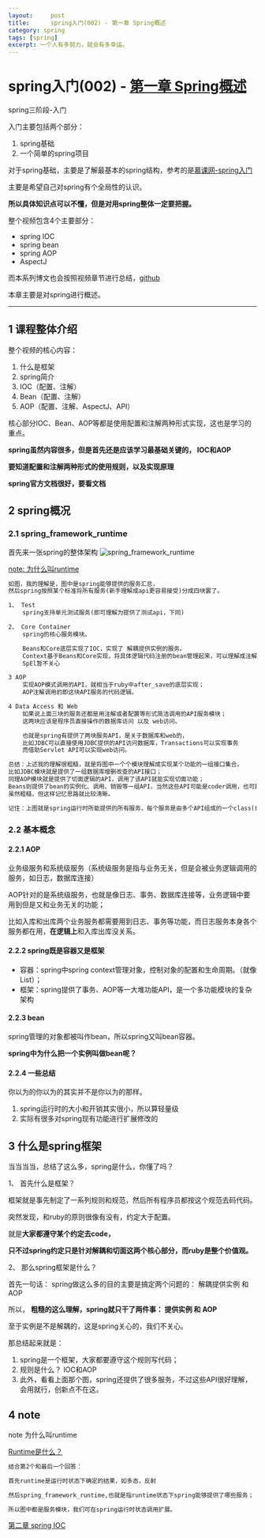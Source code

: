 ```yaml
---
layout:     post
title:      spring入门(002) - 第一章 Spring概述
category: spring
tags: [spring]
excerpt: 一个人有多努力，就会有多幸运。
---
```


spring入门(002) - [第一章 Spring概述](https://www.imooc.com/video/3662)
=======================================

spring三阶段-入门

入门主要包括两个部分：

1. spring基础
2. 一个简单的spring项目

对于spring基础，主要是了解最基本的spring结构，参考的是[慕课网-spring入门](https://www.imooc.com/video/3663)

主要是希望自己对spring有个全局性的认识。

**所以具体知识点可以不懂，但是对用spring整体一定要把握。**

整个视频包含4个主要部分：

- spring IOC
- spring bean
- spring AOP
- AspectJ

而本系列博文也会按照视频章节进行总结，[github](https://github.com/hunzino1/spring_round_one)

本章主要是对spring进行概述。

-----------------------------------------

1 课程整体介绍
-----------------------------------------

整个视频的核心内容：

1. 什么是框架
2. spring简介
3. IOC（配置、注解）
4. Bean（配置、注解）
5. AOP（配置、注解、AspectJ、API）

核心部分IOC、Bean、AOP等都是使用配置和注解两种形式实现，这也是学习的重点。

**spring虽然内容很多，但是首先还是应该学习最基础关键的， IOC和AOP**

**要知道配置和注解两种形式的使用规则，以及实现原理**

**spring官方文档很好，要看文档**

2 spring概况
----------------------------------------------

### 2.1 spring_framework_runtime

首先来一张spring的整体架构
![spring_framework_runtime](https://hunzino1.github.io/assets/images/2019/spring/framework.png)

[note: 为什么叫runtime](#1)

```html
如图，我的理解是，图中是spring能够提供的服务汇总，
然后spring按照某个标准将所有服务(新手理解成api更容易接受)分成四块罢了。

1、 Test
    spring支持单元测试服务(即可理解为提供了测试api，下同)

2、 Core Container
    spring的核心服务模块。

    Beans和Core底层实现了IOC，实现了 解耦提供实例的服务。
    Context基于Beans和Core实现，将具体逻辑代码注册的bean管理起来，可以理解成注解如@Service就是从这里拿到的实例。
    SpEl暂不关心

3 AOP
    实现AOP模式调用的API，就相当于ruby中after_save的底层实现；
    AOP注解调用的即这块API服务的代码逻辑。

4 Data Access 和 Web
    如果说上面三块的服务还都是用注解或者配置等形式简洁调用的API服务模块；
    这两块应该是程序员直接操作的数据库访问 以及 web访问。

    也就是spring有提供了两块服务API，是关于数据库和web的，
    比如JDBC可以直接使用JDBC提供的API访问数据库，Transactions可以实现事务
    而借助Servlet API可以实现web访问。

总结：上述我的理解很粗糙，就是将图中一个个模块理解成实现某个功能的一组接口集合。
比如JDBC模块就是提供了一组数据库增删改查的API接口；
同理AOP模块就是提供了切面逻辑的API，调用了该API就能实现切面功能；
Beans则提供了bean的实例化、调用、销毁等一组API，当然这些API可能是coder调用，也可能是spring内部调用（如销毁实例）
虽然粗糙，但这样记忆思路就比较清晰。

记住：上图就是spring运行时所能提供的所有服务，每个服务是由多个API组成的一个class(或者容器)。
```

### 2.2 基本概念

#### 2.2.1 AOP

  业务级服务和系统级服务（系统级服务是指与业务无关，但是会被业务逻辑调用的服务，如日志，数据库连接）

  AOP针对的是系统级服务，也就是像日志、事务、数据库连接等，业务逻辑中要用到但是又和业务无关的功能；

  比如入库和出库两个业务服务都需要用到日志、事务等功能，而日志服务本身各个服务都在用，**在逻辑上**和入库出库没关系。

#### 2.2.2 spring既是容器又是框架

- 容器：spring中spring context管理对象，控制对象的配置和生命周期。（就像List）；
- 框架：spring提供了事务、AOP等一大堆功能API，是一个多功能模块的复杂架构

#### 2.2.3 bean

spring管理的对象都被叫作bean，所以spring又叫bean容器。

**spring中为什么把一个实例叫做bean呢？**

#### 2.2.4 一些总结

你以为的你以为的其实并不是你以为的那样。

1. spring运行时的大小和开销其实很小，所以算轻量级
2. 实际有很多对spring现有功能进行扩展修改的

3 什么是spring框架
---------------------------------------------

当当当当，总结了这么多，spring是什么，你懂了吗？


1、 首先什么是框架？

框架就是事先制定了一系列规则和规范，然后所有程序员都按这个规范去码代码。

突然发现，和ruby的原则很像有没有，约定大于配置。

就是**大家都遵守某个约定去code，**

**只不过spring约定只是针对解耦和切面这两个核心部分，而ruby是整个价值观。**


2、 那么spring框架是什么？

首先一句话： spring做这么多的目的主要是搞定两个问题的： 解耦提供实例 和 AOP

所以， **粗糙的这么理解，spring就只干了两件事： 提供实例 和 AOP**

至于实例是不是解耦的，这是spring关心的，我们不关心。

那总结起来就是： 

1. spring是一个框架，大家都要遵守这个规则写代码；
2. 规则是什么？ IOC和AOP
3. 此外，看看上面那个图，spring还提供了很多服务，不过这些API很好理解，会用就行，创新点不在这。

4 note
--------------------------------------------

<span id="1"> note 为什么叫runtime</span>

[Runtime是什么？](https://www.cnblogs.com/larryzeal/p/5531759.html)

```html
结合第2个和最后一个回答：

首先runtime是运行时状态下确定的结果，如多态，反射

然后spring_framework_runtime,也就是指runtime状态下spring能够提供了哪些服务；

所以图中都是服务模块，我们可在spring运行时状态调用扩展。
```

[第二章 spring IOC](https://hunzino1.github.io/spring/2019/06/12/round_1_003_spring_ioc.html)

